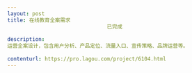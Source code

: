 ```yaml
---                
layout: post       
title: 在线教育全案需求
                                已完成
           
description: 
运营全案设计，包含用户分析、产品定位、流量入口、宣传策略、品牌运营等。
     
contenturl: https://pro.lagou.com/project/6104.html      
---                 
```

